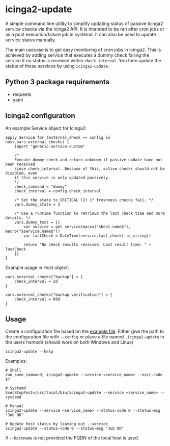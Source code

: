 # icinga2-update
A simple command line utility to simplify updating status of passive Icinga2 service checks via the Icinga2 API. It is intended to be ran after cron jobs or as a post execution/failure job in systemd. It can also be used to update service status manually.

The main usecase is to get easy monitoring of cron jobs in Icinga2. This is achieved by adding service that executes a dummy check failing the service if no status is received within `check_interval`. You then update the status of these services by using `icinga2-update`.

## Python 3 package requirements
* requests
* yaml

## Icinga2 configuration
An example Service object for Icinga2:

    apply Service for (external_check => config in host.vars.external_checks) {
        import "generic-service-custom"

        /*
        Execute dummy check and return unknown if passive update have not been received
        since check_interval. Because of this, active checks should not be disabled, even
        if this service is only updated passively.
        */
        check_command = "dummy"
        check_interval = config.check_interval

        /* Set the state to CRITICAL (2) if freshness checks fail. */
        vars.dummy_state = 2

        /* Use a runtime function to retrieve the last check time and more details. */
        vars.dummy_text = {{
            var service = get_service(macro("$host.name$"), macro("$service.name$"))
            var lastCheck = DateTime(service.last_check).to_string()

            return "No check results received. Last result time: " + lastCheck
        }}
    }

Example usage in Host object:

    vars.external_checks["backup"] = {
        check_interval = 2d
    }

    vars.external_checks["backup verification"] = {
        check_interval = 60d
    }

## Usage
Create a configuration file based on the [example file](src/config.yml.example). Either give the path to the configuration file with `--config` or place a file named `.icinga2-update` in the users homedir (should work on both Windows and Linux)

    icinga2-update --help

Examples:

    # Shell
    run_some_command; icinga2-update --service <service_name> --exit-code $?

    # Systemd
    ExecStopPost=/usr/local/bin/icinga2-update --service <service_name> --systemd

    # Manual
    icinga2-update --service <service_name> --status-code 0 --status-msg "Job OK"

    # Update host status by leaving out --service
    icinga2-update --status-code 0 --status-msg "Job OK"

If `--hostname` is not provided the FQDN of the local host is used.
